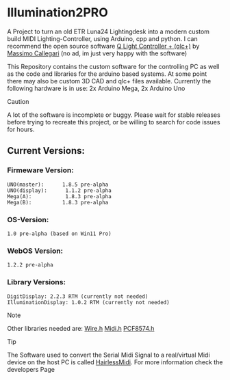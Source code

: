 # Illumination2PRO

A Project to turn an old ETR Luna24 Lightingdesk into a modern custom build MIDI Lighting-Controller, using Arduino, cpp and python.
I can recommend the open source software [Q Light Controller + (qlc+)](https://github.com/mcallegari/qlcplus) by [Massimo Callegari](https://github.com/mcallegari) (no ad, im just very happy with the software)

This Repository contains the custom software for the controlling PC as well as the code and libraries for the arduino based systems.
At some point there may also be custom 3D CAD and qlc+ files available.
Currently the following hardware is in use: 2x Arduino Mega, 2x Arduino Uno

>[!CAUTION]
> A lot of the software is incomplete or buggy. Please wait for stable releases before trying to recreate this project, or be willing to search for code issues for hours.

## Current Versions:

  ### Firmeware Version:
    UNO(master):      1.8.5 pre-alpha 
    UNO(display):      1.1.2 pre-alpha
    Mega(A):           1.8.3 pre-alpha
    Mega(B):          1.8.3 pre-alpha

  ### OS-Version:
  
    1.0 pre-alpha (based on Win11 Pro)

  ### WebOS Version:
  
    1.2.2 pre-alpha

  ### Library Versions:

    DigitDisplay: 2.2.3 RTM (currently not needed)
    IlluminationDisplay: 1.0.2 RTM (currently not needed) 

> [!NOTE]
>Other libraries needed are:
>[Wire.h]()
>[Midi.h]()
>[PCF8574.h](https://github.com/xreef/PCF8574_library)

>[!TIP]
> The Software used to convert the Serial Midi Signal to a real/virtual Midi device on the host PC is called [HairlessMidi](https://projectgus.github.io/hairless-midiserial/). For more information check the developers Page

